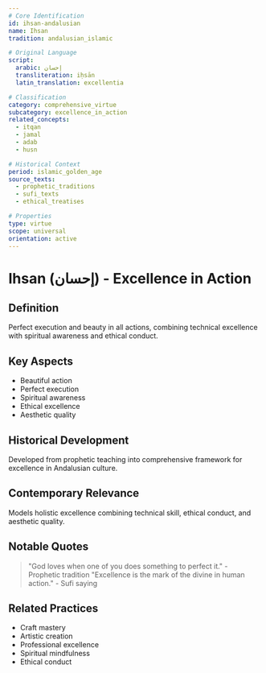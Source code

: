```yaml
---
# Core Identification
id: ihsan-andalusian
name: Ihsan
tradition: andalusian_islamic

# Original Language
script:
  arabic: إحسان
  transliteration: iḥsān
  latin_translation: excellentia

# Classification
category: comprehensive_virtue
subcategory: excellence_in_action
related_concepts:
  - itqan
  - jamal
  - adab
  - husn

# Historical Context
period: islamic_golden_age
source_texts:
  - prophetic_traditions
  - sufi_texts
  - ethical_treatises

# Properties
type: virtue
scope: universal
orientation: active
---
```


# Ihsan (إحسان) - Excellence in Action

## Definition
Perfect execution and beauty in all actions, combining technical excellence with spiritual awareness and ethical conduct.

## Key Aspects
- Beautiful action
- Perfect execution
- Spiritual awareness
- Ethical excellence
- Aesthetic quality

## Historical Development
Developed from prophetic teaching into comprehensive framework for excellence in Andalusian culture.

## Contemporary Relevance
Models holistic excellence combining technical skill, ethical conduct, and aesthetic quality.

## Notable Quotes
> "God loves when one of you does something to perfect it." - Prophetic tradition
> "Excellence is the mark of the divine in human action." - Sufi saying

## Related Practices
- Craft mastery
- Artistic creation
- Professional excellence
- Spiritual mindfulness
- Ethical conduct